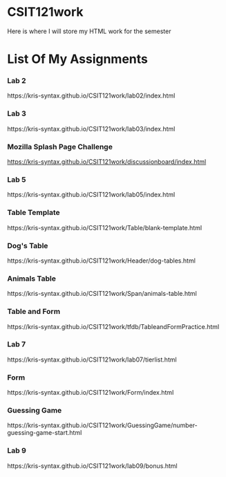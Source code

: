 # CSIT121work
Here is where I will store my HTML work for the semester


<h1> List Of My Assignments</h1>


<h3>Lab 2 </h3>
https://kris-syntax.github.io/CSIT121work/lab02/index.html

<h3>Lab 3</h3>
https://kris-syntax.github.io/CSIT121work/lab03/index.html

<h3>Mozilla Splash Page Challenge</h3>

https://kris-syntax.github.io/CSIT121work/discussionboard/index.html

<h3>Lab 5</h3>
https://kris-syntax.github.io/CSIT121work/lab05/index.html

<h3>Table Template</h3>
https://kris-syntax.github.io/CSIT121work/Table/blank-template.html

<h3>Dog's Table</h3>
https://kris-syntax.github.io/CSIT121work/Header/dog-tables.html

<h3>Animals Table</h3>
https://kris-syntax.github.io/CSIT121work/Span/animals-table.html

<h3>Table and Form</h3>
https://kris-syntax.github.io/CSIT121work/tfdb/TableandFormPractice.html

<h3>Lab 7</h3>
https://kris-syntax.github.io/CSIT121work/lab07/tierlist.html


<h3>Form</h3>
https://kris-syntax.github.io/CSIT121work/Form/index.html  

<h3>Guessing Game</h3>
https://kris-syntax.github.io/CSIT121work/GuessingGame/number-guessing-game-start.html

<h3>Lab 9</h3>
https://kris-syntax.github.io/CSIT121work/lab09/bonus.html













